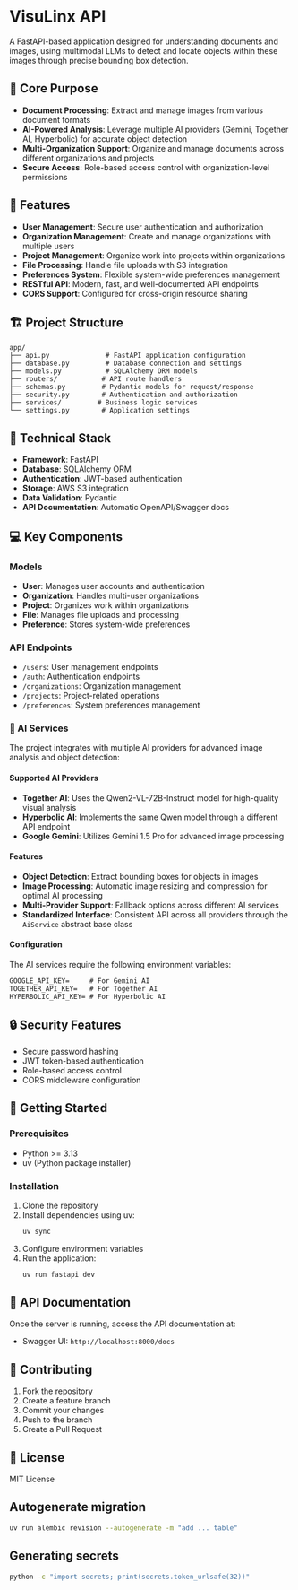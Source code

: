 # VisuLinx API

A FastAPI-based application designed for understanding documents and images, using multimodal LLMs to detect and locate objects within these images through precise bounding box detection.

## 🎯 Core Purpose

- **Document Processing**: Extract and manage images from various document formats
- **AI-Powered Analysis**: Leverage multiple AI providers (Gemini, Together AI, Hyperbolic) for accurate object detection
- **Multi-Organization Support**: Organize and manage documents across different organizations and projects
- **Secure Access**: Role-based access control with organization-level permissions

## 🚀 Features

- **User Management**: Secure user authentication and authorization
- **Organization Management**: Create and manage organizations with multiple users
- **Project Management**: Organize work into projects within organizations
- **File Processing**: Handle file uploads with S3 integration
- **Preferences System**: Flexible system-wide preferences management
- **RESTful API**: Modern, fast, and well-documented API endpoints
- **CORS Support**: Configured for cross-origin resource sharing

## 🏗 Project Structure

```
app/
├── api.py              # FastAPI application configuration
├── database.py         # Database connection and settings
├── models.py           # SQLAlchemy ORM models
├── routers/           # API route handlers
├── schemas.py         # Pydantic models for request/response
├── security.py        # Authentication and authorization
├── services/         # Business logic services
└── settings.py        # Application settings
```

## 🔧 Technical Stack

- **Framework**: FastAPI
- **Database**: SQLAlchemy ORM
- **Authentication**: JWT-based authentication
- **Storage**: AWS S3 integration
- **Data Validation**: Pydantic
- **API Documentation**: Automatic OpenAPI/Swagger docs

## 💻 Key Components

### Models
- **User**: Manages user accounts and authentication
- **Organization**: Handles multi-user organizations
- **Project**: Organizes work within organizations
- **File**: Manages file uploads and processing
- **Preference**: Stores system-wide preferences

### API Endpoints
- `/users`: User management endpoints
- `/auth`: Authentication endpoints
- `/organizations`: Organization management
- `/projects`: Project-related operations
- `/preferences`: System preferences management

### 🤖 AI Services

The project integrates with multiple AI providers for advanced image analysis and object detection:

#### Supported AI Providers
- **Together AI**: Uses the Qwen2-VL-72B-Instruct model for high-quality visual analysis
- **Hyperbolic AI**: Implements the same Qwen model through a different API endpoint
- **Google Gemini**: Utilizes Gemini 1.5 Pro for advanced image processing

#### Features
- **Object Detection**: Extract bounding boxes for objects in images
- **Image Processing**: Automatic image resizing and compression for optimal AI processing
- **Multi-Provider Support**: Fallback options across different AI services
- **Standardized Interface**: Consistent API across all providers through the `AiService` abstract base class

#### Configuration
The AI services require the following environment variables:
```
GOOGLE_API_KEY=     # For Gemini AI
TOGETHER_API_KEY=   # For Together AI
HYPERBOLIC_API_KEY= # For Hyperbolic AI
```

## 🔒 Security Features

- Secure password hashing
- JWT token-based authentication
- Role-based access control
- CORS middleware configuration

## 🚀 Getting Started

### Prerequisites

- Python >= 3.13
- uv (Python package installer)

### Installation

1. Clone the repository
2. Install dependencies using uv:
   ```bash
   uv sync
   ```
3. Configure environment variables
4. Run the application:
   ```bash
   uv run fastapi dev
   ```

## 📝 API Documentation

Once the server is running, access the API documentation at:
- Swagger UI: `http://localhost:8000/docs`

## 🤝 Contributing

1. Fork the repository
2. Create a feature branch
3. Commit your changes
4. Push to the branch
5. Create a Pull Request

## 📄 License

MIT License

## Autogenerate migration

```sh
uv run alembic revision --autogenerate -m "add ... table"
```

## Generating secrets

```sh
python -c "import secrets; print(secrets.token_urlsafe(32))"

```

